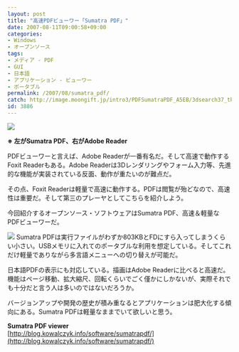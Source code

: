 ```yaml
---
layout: post
title: "高速PDFビューワー「Sumatra PDF」"
date: 2007-08-11T09:00:58+09:00
categories:
- Windows
- オープンソース
tags: 
- メディア - PDF
- GUI
- 日本語
- アプリケーション - ビューワー
- ポータブル
permalink: /2007/08/sumatra_pdf/
catch: http://image.moongift.jp/intro3/PDFSumatraPDF_A5EB/3dsearch37_thumb1.png
id: 3886
---
```

[![](http://image.moongift.jp/intro3/PDFSumatraPDF_A5EB/2_thumb1.png)](http://image.moongift.jp/intro3/PDFSumatraPDF_A5EB/23.png)  
  
**※ 左がSumatra PDF、右がAdobe Reader**  
  
PDFビューワーと言えば、Adobe Readerが一番有名だ。そして高速で動作するFoxit Readerもある。Adobe Readerは3Dレンダリングやフォーム入力等、先進的な機能が実装されている反面、動作が重たいのが難点だ。   
  
その点、Foxit Readerは軽量で高速に動作する。PDFは閲覧が殆どなので、高速性は重要だ。そして第三のプレーヤとしてこちらを紹介しよう。   
  
今回紹介するオープンソース・ソフトウェアはSumatra PDF、高速＆軽量なPDFビューワーだ。   
  
<!--more-->  
  
[![](http://image.moongift.jp/intro3/PDFSumatraPDF_A5EB/3dsearch37_thumb1.png)](http://image.moongift.jp/intro3/PDFSumatraPDF_A5EB/3dsearch373.png) Sumatra PDFは実行ファイルがわずか803KBとFDにすら入ってしまうくらい小さい。USBメモリに入れてのポータブルな利用を想定している。そしてこれだけ軽量でありながら多言語メニューへの切り替えが可能だ。   
  
日本語PDFの表示にも対応している。描画はAdobe Readerに比べると高速だ。機能はページ移動、拡大縮尺、回転くらいでごく僅かにしかないが、実際それでも十分だと言う人は多いのではないだろうか。   
  
バージョンアップや開発の歴史が積み重なるとアプリケーションは肥大化する傾向にある。Sumatra PDFは軽量なままでいて欲しいと思う。   
  
**Sumatra PDF viewer**  
[http://blog.kowalczyk.info/software/sumatrapdf/](http://blog.kowalczyk.info/software/sumatrapdf/)